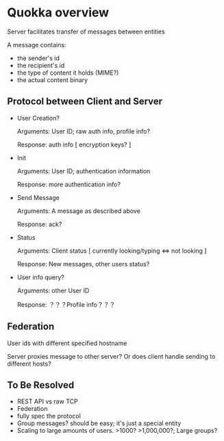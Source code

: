 # Quokka overview

Server facilitates transfer of messages between entities

A message contains:

+ the sender's id
+ the recipient's id
+ the type of content it holds (MIME?)
+ the actual content binary

## Protocol between Client and Server

+ User Creation?

	Arguments:	User ID; raw auth info, profile info?

	Response:	auth info [ encryption keys? ]

+ Init
	
	Arguments:	User ID; authentication information

	Response:	more authentication info?

+ Send Message
	
	Arguments:	A message as described above

	Response:	ack?

+ Status

	Arguments:	Client status [ currently looking/typing ⇔ not looking ]

	Response:	New messages, other users status?

+ User info query?

	Arguments:	other User ID

	Response:	？？？Profile info？？？

## Federation

User ids with different specified hostname

Server proxies message to other server? Or does client handle sending to different hosts?


## To Be Resolved

- REST API vs raw TCP
- Federation
- fully spec the protocol
- Group messages? should be easy; it's just a special entity
- Scaling to large amounts of users. >1000? >1,000,000?; Large groups?
